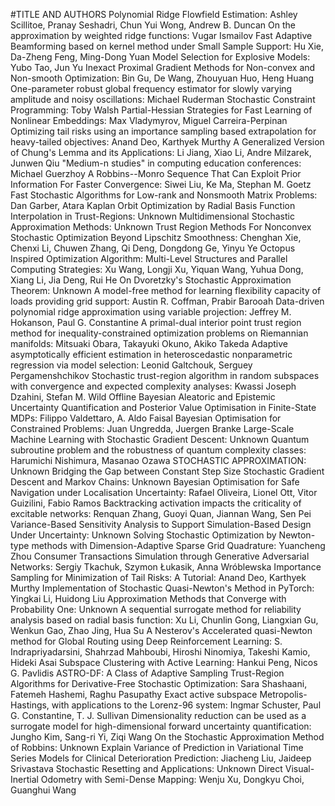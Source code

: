 #TITLE AND AUTHORS
Polynomial Ridge Flowfield Estimation:	Ashley Scillitoe, Pranay Seshadri, Chun Yui Wong, Andrew B. Duncan
On the approximation by weighted ridge functions:	Vugar Ismailov
Fast Adaptive Beamforming based on kernel method under Small Sample Support:	Hu Xie, Da-Zheng Feng, Ming-Dong Yuan
Model Selection for Explosive Models:	Yubo Tao, Jun Yu
Inexact Proximal Gradient Methods for Non-convex and Non-smooth Optimization:	Bin Gu, De Wang, Zhouyuan Huo, Heng Huang
One-parameter robust global frequency estimator for slowly varying amplitude and noisy oscillations:	Michael Ruderman
Stochastic Constraint Programming:	Toby Walsh
Partial-Hessian Strategies for Fast Learning of Nonlinear Embeddings:	Max Vladymyrov, Miguel Carreira-Perpinan
Optimizing tail risks using an importance sampling based extrapolation for heavy-tailed objectives:	Anand Deo, Karthyek Murthy
A Generalized Version of Chung's Lemma and its Applications:	Li Jiang, Xiao Li, Andre Milzarek, Junwen Qiu
"Medium-n studies" in computing education conferences:	Michael Guerzhoy
A Robbins--Monro Sequence That Can Exploit Prior Information For Faster Convergence:	Siwei Liu, Ke Ma, Stephan M. Goetz
Fast Stochastic Algorithms for Low-rank and Nonsmooth Matrix Problems:	Dan Garber, Atara Kaplan
Orbit Optimization by Radial Basis Function Interpolation in Trust-Regions:	Unknown
Multidimensional Stochastic Approximation Methods:	Unknown
Trust Region Methods For Nonconvex Stochastic Optimization Beyond Lipschitz Smoothness:	Chenghan Xie, Chenxi Li, Chuwen Zhang, Qi Deng, Dongdong Ge, Yinyu Ye
Octopus Inspired Optimization Algorithm: Multi-Level Structures and Parallel Computing Strategies:	Xu Wang, Longji Xu, Yiquan Wang, Yuhua Dong, Xiang Li, Jia Deng, Rui He
On Dvoretzky's Stochastic Approximation Theorem:	Unknown
A model-free method for learning flexibility capacity of loads providing grid support:	Austin R. Coffman, Prabir Barooah
Data-driven polynomial ridge approximation using variable projection:	Jeffrey M. Hokanson, Paul G. Constantine
A primal-dual interior point trust region method for inequality-constrained optimization problems on Riemannian manifolds:	Mitsuaki Obara, Takayuki Okuno, Akiko Takeda
Adaptive asymptotically efficient estimation in heteroscedastic nonparametric regression via model selection:	Leonid Galtchouk, Serguey Pergamenshchikov
Stochastic trust-region algorithm in random subspaces with convergence and expected complexity analyses:	Kwassi Joseph Dzahini, Stefan M. Wild
Offline Bayesian Aleatoric and Epistemic Uncertainty Quantification and Posterior Value Optimisation in Finite-State MDPs:	Filippo Valdettaro, A. Aldo Faisal
Bayesian Optimisation for Constrained Problems:	Juan Ungredda, Juergen Branke
Large-Scale Machine Learning with Stochastic Gradient Descent:	Unknown
Quantum subroutine problem and the robustness of quantum complexity classes:	Harumichi Nishimura, Masanao Ozawa
STOCHASTIC APPROXIMATION:	Unknown
Bridging the Gap between Constant Step Size Stochastic Gradient Descent and Markov Chains:	Unknown
Bayesian Optimisation for Safe Navigation under Localisation Uncertainty:	Rafael Oliveira, Lionel Ott, Vitor Guizilini, Fabio Ramos
Backtracking activation impacts the criticality of excitable networks:	Renquan Zhang, Guoyi Quan, Jiannan Wang, Sen Pei
Variance-Based Sensitivity Analysis to Support Simulation-Based Design Under Uncertainty:	Unknown
Solving Stochastic Optimization by Newton-type methods with Dimension-Adaptive Sparse Grid Quadrature:	Yuancheng Zhou
Consumer Transactions Simulation through Generative Adversarial Networks:	Sergiy Tkachuk, Szymon Łukasik, Anna Wróblewska
Importance Sampling for Minimization of Tail Risks: A Tutorial:	Anand Deo, Karthyek Murthy
Implementation of Stochastic Quasi-Newton's Method in PyTorch:	Yingkai Li, Huidong Liu
Approximation Methods that Converge with Probability One:	Unknown
A sequential surrogate method for reliability analysis based on radial basis function:	Xu Li, Chunlin Gong, Liangxian Gu, Wenkun Gao, Zhao Jing, Hua Su
A Nesterov's Accelerated quasi-Newton method for Global Routing using Deep Reinforcement Learning:	S. Indrapriyadarsini, Shahrzad Mahboubi, Hiroshi Ninomiya, Takeshi Kamio, Hideki Asai
Subspace Clustering with Active Learning:	Hankui Peng, Nicos G. Pavlidis
ASTRO-DF: A Class of Adaptive Sampling Trust-Region Algorithms for Derivative-Free Stochastic Optimization:	Sara Shashaani, Fatemeh Hashemi, Raghu Pasupathy
Exact active subspace Metropolis-Hastings, with applications to the Lorenz-96 system:	Ingmar Schuster, Paul G. Constantine, T. J. Sullivan
Dimensionality reduction can be used as a surrogate model for high-dimensional forward uncertainty quantification:	Jungho Kim, Sang-ri Yi, Ziqi Wang
On the Stochastic Approximation Method of Robbins:	Unknown
Explain Variance of Prediction in Variational Time Series Models for Clinical Deterioration Prediction:	Jiacheng Liu, Jaideep Srivastava
Stochastic Resetting and Applications:	Unknown
Direct Visual-Inertial Odometry with Semi-Dense Mapping:	Wenju Xu, Dongkyu Choi, Guanghui Wang
